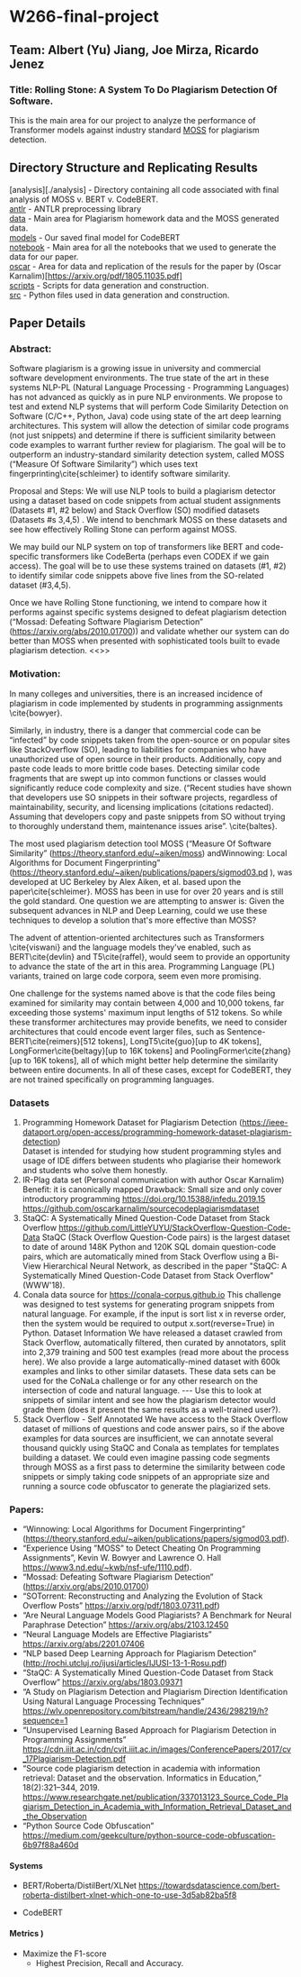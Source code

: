 # W266-final-project

## Team: Albert (Yu) Jiang, Joe Mirza, Ricardo Jenez

### Title: Rolling Stone: A System To Do Plagiarism Detection Of Software.
This is the main area for our project to analyze the performance of Transformer models against industry standard [MOSS](https://theory.stanford.edu/~aiken/publications/papers/sigmod03.pdf) for plagiarism detection. <p>

## Directory Structure and Replicating Results
[analysis][./analysis] - Directory containing all code associated with final analysis of MOSS v. BERT v. CodeBERT.<br>
[antlr](./antlr) - ANTLR preprocessing library<br>
[data](./data) - Main area for Plagiarism homework data and the MOSS generated data.<br>
[models](./models) - Our saved final model for CodeBERT<br>
[notebook](./notebooks) - Main area for all the notebooks that we used to generate the data for our paper.<br>
[oscar](./oscar) - Area for data and replication of the resuls for the paper by (Oscar Karnalim)[https://arxiv.org/pdf/1805.11035.pdf]<br>
[scripts](./scripts) - Scripts for data generation and construction.<br>
[src](./src) - Python files used in data generation and construction.<p>
## Paper Details
### Abstract:
Software plagiarism is a growing issue in university and commercial software development environments. The true state of the art in these systems NLP-PL (Natural Language Processing - Programming Languages) has not advanced as quickly as in pure NLP environments. We propose to test and extend NLP systems that will perform Code Similarity Detection on Software (C/C++, Python, Java) code using state of the art deep learning architectures. This system will allow the detection of similar code programs (not just snippets) and determine if there is sufficient similarity between code examples to warrant further review for plagiarism. The goal will be to outperform an industry-standard similarity detection system, called MOSS (“Measure Of Software Similarity”) which uses text fingerprinting\cite{schleimer} to identify software similarity.

Proposal and Steps:
We will use NLP tools to build a plagiarism detector using a dataset based on code snippets from actual student assignments (Datasets #1, #2 below) and Stack Overflow (SO) modified datasets (Datasets #s 3,4,5) . We intend to benchmark MOSS on these datasets and see how effectively Rolling Stone can perform against MOSS.

We may build our  NLP system on top of transformers like BERT and code-specific transformers like CodeBerta (perhaps even CODEX if we gain access). The goal will be to use these systems trained on datasets (#1, #2)  to identify similar code snippets above five lines from the SO-related dataset (#3,4,5).

Once we have Rolling Stone functioning, we intend to compare how it performs against specific systems designed to defeat plagiarism detection (“Mossad: Defeating Software Plagiarism Detection” (https://arxiv.org/abs/2010.01700)) and validate whether our system can do better than MOSS when presented with sophisticated tools built to evade plagiarism detection.
<<<Done Main Proposal>>>

### Motivation:
  In many colleges and universities, there is an increased incidence of plagiarism in code implemented by students in programming assignments \cite{bowyer}. 

Similarly, in industry, there is a danger that commercial code can be “infected” by code snippets taken from the open-source or on popular sites like StackOverflow (SO), leading to liabilities for companies who have unauthorized use of open source in their products. Additionally, copy and paste code leads to more brittle code bases. Detecting similar code fragments that are swept up into common functions or classes would significantly reduce code complexity and size. (“Recent studies have shown that developers use SO snippets in their software projects, regardless of maintainability, security, and licensing implications (citations redacted). Assuming that developers copy and paste snippets from SO without trying to thoroughly understand them, maintenance issues arise”. \cite{baltes}.

The most used plagiarism detection tool MOSS (“Measure Of Software Similarity”  (https://theory.stanford.edu/~aiken/moss) andWinnowing: Local Algorithms for Document Fingerprinting” (https://theory.stanford.edu/~aiken/publications/papers/sigmod03.pd ), was developed at UC Berkeley by Alex Aiken, et al. based upon the paper\cite{schleimer}. MOSS has been in use for over 20 years and is still the gold standard. One question we are attempting to answer is: Given the subsequent advances in NLP and Deep Learning, could we use these techniques to develop a solution that's more effective than MOSS?

The advent of attention-oriented architectures such as Transformers \cite{viswani} and the language models they've enabled, such as BERT\cite{devlin} and T5\cite{raffel}, would seem to provide an opportunity to advance the state of the art in this area. Programming Language (PL) variants, trained on large code corpora, seem even more promising. 

One challenge for the systems named above is that the code files being examined for similarity may contain between 4,000 and 10,000 tokens, far exceeding those systems' maximum input lengths of 512 tokens. So while these transformer architectures may provide benefits, we need to consider architectures that could encode event larger files, such as Sentence-BERT\cite{reimers}[512 tokens], LongT5\cite{guo}[up to 4K tokens], LongFormer\cite{beltagy}[up to 16K tokens] and PoolingFormer\cite{zhang}[up to 16K tokens], all of which might better help determine the similarity between entire documents. In all of these cases, except for CodeBERT, they are not trained specifically on programming languages.

  ### Datasets 

1. Programming Homework Dataset for Plagiarism Detection (https://ieee-dataport.org/open-access/programming-homework-dataset-plagiarism-detection)<br>
Dataset is intended for studying how student programming styles and usage of IDE differs between students who plagiarise their homework and students who solve them honestly.
2. IR-Plag data set (Personal communication with author Oscar Karnalim)
Benefit: it is canonically mapped
Drawback: Small size and only cover introductory programming
https://doi.org/10.15388/infedu.2019.15
https://github.com/oscarkarnalim/sourcecodeplagiarismdataset
3. StaQC: A Systematically Mined Question-Code Dataset from Stack Overflow
https://github.com/LittleYUYU/StackOverflow-Question-Code-Data
StaQC (Stack Overflow Question-Code pairs) is the largest dataset to date of around 148K Python and 120K SQL domain question-code pairs, which are automatically mined from Stack Overflow using a Bi-View Hierarchical Neural Network, as described in the paper "StaQC: A Systematically Mined Question-Code Dataset from Stack Overflow" (WWW'18). 
4. Conala data source for https://conala-corpus.github.io
This challenge was designed to test systems for generating program snippets from natural language. For example, if the input is sort list x in reverse order, then the system would be required to output x.sort(reverse=True) in Python.
Dataset Information
We have released a dataset crawled from Stack Overflow, automatically filtered, then curated by annotators, split into 2,379 training and 500 test examples (read more about the process here). We also provide a large automatically-mined dataset with 600k examples and links to other similar datasets. These data sets can be used for the CoNaLa challenge or for any other research on the intersection of code and natural language.
--- Use this to look at snippets of similar intent and see how the plagiarism detector would grade them (does it present the same results as a well-trained user?). 
5. Stack Overflow - Self Annotated
We have access to the Stack Overflow dataset of millions of questions and code answer pairs, so if the above examples for data sources are insufficient, we can annotate several thousand quickly using StaQC and Conala as templates for templates building a dataset. We could even imagine passing code segments through MOSS as a first pass to determine the similarity between code snippets or simply taking code snippets of an appropriate size and running a source code obfuscator to generate the plagiarized sets.
  
  
### Papers:
- “Winnowing: Local Algorithms for Document Fingerprinting” (https://theory.stanford.edu/~aiken/publications/papers/sigmod03.pdf).
- “Experience Using ”MOSS” to Detect Cheating On Programming Assignments”, Kevin W. Bowyer and Lawrence O. Hall https://www3.nd.edu/~kwb/nsf-ufe/1110.pdf).
- “Mossad: Defeating Software Plagiarism Detection” (https://arxiv.org/abs/2010.01700)
- “SOTorrent: Reconstructing and Analyzing the Evolution of Stack Overflow Posts” https://arxiv.org/pdf/1803.07311.pdf)
- “Are Neural Language Models Good Plagiarists? A Benchmark for Neural Paraphrase Detection” https://arxiv.org/abs/2103.12450
- “Neural Language Models are Effective Plagiarists” https://arxiv.org/abs/2201.07406
- “NLP based Deep Learning Approach for Plagiarism Detection” (http://rochi.utcluj.ro/ijusi/articles/IJUSI-13-1-Rosu.pdf)
- “StaQC: A Systematically Mined Question-Code Dataset from Stack Overflow” https://arxiv.org/abs/1803.09371
- “A Study on Plagiarism Detection and Plagiarism Direction Identification Using Natural Language Processing Techniques”
https://wlv.openrepository.com/bitstream/handle/2436/298219/h?sequence=1
- “Unsupervised Learning Based Approach for Plagiarism Detection in Programming Assignments” https://cdn.iiit.ac.in/cdn/cvit.iiit.ac.in/images/ConferencePapers/2017/cv_17Plagiarism-Detection.pdf
- “Source code plagiarism detection in academia with information retrieval: Dataset and the observation. Informatics in Education,” 18(2):321–344, 2019. https://www.researchgate.net/publication/337013123_Source_Code_Plagiarism_Detection_in_Academia_with_Information_Retrieval_Dataset_and_the_Observation
- “Python Source Code Obfuscation”
https://medium.com/geekculture/python-source-code-obfuscation-6b97f88a460d

#### Systems
- BERT/Roberta/DistilBert/XLNet https://towardsdatascience.com/bert-roberta-distilbert-xlnet-which-one-to-use-3d5ab82ba5f8

- CodeBERT


#### Metrics )
- Maximize the F1-score
  - Highest Precision, Recall and Accuracy.

 





